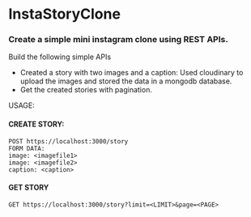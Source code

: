 # InstaStoryClone

### Create a simple mini instagram clone using REST APIs.

Build the following simple APIs
* Created a story with two images and a caption: Used cloudinary to upload the images and stored the data in a mongodb database.
* Get the created stories with pagination. 


USAGE:

#### CREATE STORY:
```
POST https://localhost:3000/story
FORM DATA:
image: <imagefile1>
image: <imagefile2>
caption: <caption>
```

#### GET STORY
```
GET https://localhost:3000/story?limit=<LIMIT>&page=<PAGE>
```
